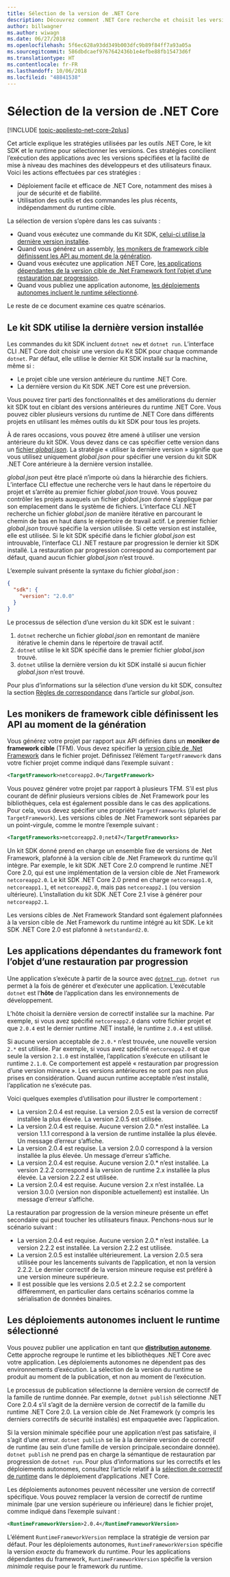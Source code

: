 ```yaml
---
title: Sélection de la version de .NET Core
description: Découvrez comment .NET Core recherche et choisit les versions du runtime pour votre programme.
author: billwagner
ms.author: wiwagn
ms.date: 06/27/2018
ms.openlocfilehash: 5f6ec628a93dd349b003dfc9b89f84ff7a93a05a
ms.sourcegitcommit: 586dbdcaef9767642436b1e4efbe88fb15473d6f
ms.translationtype: HT
ms.contentlocale: fr-FR
ms.lasthandoff: 10/06/2018
ms.locfileid: "48841538"
---
```

# <a name="net-core-version-selection"></a>Sélection de la version de .NET Core

[!INCLUDE [topic-appliesto-net-core-2plus](../../../includes/topic-appliesto-net-core-2plus.md)]

Cet article explique les stratégies utilisées par les outils .NET Core, le kit SDK et le runtime pour sélectionner les versions. Ces stratégies concilient l’exécution des applications avec les versions spécifiées et la facilité de mise à niveau des machines des développeurs et des utilisateurs finaux. Voici les actions effectuées par ces stratégies :

- Déploiement facile et efficace de .NET Core, notamment des mises à jour de sécurité et de fiabilité.
- Utilisation des outils et des commandes les plus récents, indépendamment du runtime cible.

La sélection de version s’opère dans les cas suivants :

- Quand vous exécutez une commande du Kit SDK, [celui-ci utilise la dernière version installée](#the-sdk-uses-the-latest-installed-version).
- Quand vous générez un assembly, [les monikers de framework cible définissent les API au moment de la génération](#target-framework-monikers-define-build-time-apis).
- Quand vous exécutez une application .NET Core, [les applications dépendantes de la version cible de .Net Framework font l’objet d’une restauration par progression](#framework-dependent-apps-roll-forward).
- Quand vous publiez une application autonome, [les déploiements autonomes incluent le runtime sélectionné](#self-contained-deployments-include-the-selected-runtime).

Le reste de ce document examine ces quatre scénarios.

## <a name="the-sdk-uses-the-latest-installed-version"></a>Le kit SDK utilise la dernière version installée

Les commandes du kit SDK incluent `dotnet new` et `dotnet run`. L’interface CLI .NET Core doit choisir une version du Kit SDK pour chaque commande `dotnet`. Par défaut, elle utilise le dernier Kit SDK installé sur la machine, même si :

* Le projet cible une version antérieure du runtime .NET Core.
* La dernière version du Kit SDK .NET Core est une préversion.

Vous pouvez tirer parti des fonctionnalités et des améliorations du dernier kit SDK tout en ciblant des versions antérieures du runtime .NET Core. Vous pouvez cibler plusieurs versions du runtime de .NET Core dans différents projets en utilisant les mêmes outils du kit SDK pour tous les projets.

À de rares occasions, vous pouvez être amené à utiliser une version antérieure du kit SDK. Vous devez dans ce cas spécifier cette version dans un [ fichier *global.json*](../tools/global-json.md). La stratégie « utiliser la dernière version » signifie que vous utilisez uniquement *global.json* pour spécifier une version du kit SDK .NET Core antérieure à la dernière version installée.

*global.json* peut être placé n’importe où dans la hiérarchie des fichiers. L’interface CLI effectue une recherche vers le haut dans le répertoire du projet et s’arrête au premier fichier *global.json* trouvé. Vous pouvez contrôler les projets auxquels un fichier *global.json* donné s’applique par son emplacement dans le système de fichiers. L’interface CLI .NET recherche un fichier *global.json* de manière itérative en parcourant le chemin de bas en haut dans le répertoire de travail actif. Le premier fichier *global.json* trouvé spécifie la version utilisée. Si cette version est installée, elle est utilisée. Si le kit SDK spécifié dans le fichier *global.json* est introuvable, l’interface CLI .NET restaure par progression le dernier kit SDK installé. La restauration par progression correspond au comportement par défaut, quand aucun fichier *global.json* n’est trouvé.

L’exemple suivant présente la syntaxe du fichier *global.json* :

``` json
{
  "sdk": {
    "version": "2.0.0"
  }
}
```

Le processus de sélection d’une version du kit SDK est le suivant :

1. `dotnet` recherche un fichier *global.json* en remontant de manière itérative le chemin dans le répertoire de travail actif.
1. `dotnet` utilise le kit SDK spécifié dans le premier fichier *global.json* trouvé.
1. `dotnet` utilise la dernière version du kit SDK installé si aucun fichier *global.json* n’est trouvé.

Pour plus d’informations sur la sélection d’une version du kit SDK, consultez la section [Règles de correspondance](../tools/global-json.md#matching-rules) dans l’article sur *global.json*.

## <a name="target-framework-monikers-define-build-time-apis"></a>Les monikers de framework cible définissent les API au moment de la génération

Vous générez votre projet par rapport aux API définies dans un **moniker de framework cible** (TFM). Vous devez spécifier la [version cible de .Net Framework](../../standard/frameworks.md) dans le fichier projet. Définissez l’élément `TargetFramework` dans votre fichier projet comme indiqué dans l’exemple suivant :

``` xml
<TargetFramework>netcoreapp2.0</TargetFramework>
```

Vous pouvez générer votre projet par rapport à plusieurs TFM. S’il est plus courant de définir plusieurs versions cibles de .Net Framework pour les bibliothèques, cela est également possible dans le cas des applications. Pour cela, vous devez spécifier une propriété `TargetFrameworks` (pluriel de `TargetFramework`). Les versions cibles de .Net Framework sont séparées par un point-virgule, comme le montre l’exemple suivant :

``` xml
<TargetFrameworks>netcoreapp2.0;net47</TargetFrameworks>
```

Un kit SDK donné prend en charge un ensemble fixe de versions de .Net Framework, plafonné à la version cible de .Net Framework du runtime qu’il intègre. Par exemple, le kit SDK .NET Core 2.0 comprend le runtime .NET Core 2.0, qui est une implémentation de la version cible de .Net Framework `netcoreapp2.0`. Le kit SDK .NET Core 2.0 prend en charge `netcoreapp1.0`, `netcoreapp1.1`, et `netcoreapp2.0`, mais pas `netcoreapp2.1` (ou version ultérieure). L’installation du kit SDK .NET Core 2.1 vise à générer pour `netcoreapp2.1`.

Les versions cibles de .Net Framework Standard sont également plafonnées à la version cible de .Net Framework du runtime intégré au kit SDK. Le kit SDK .NET Core 2.0 est plafonné à `netstandard2.0`.

## <a name="framework-dependent-apps-roll-forward"></a>Les applications dépendantes du framework font l’objet d’une restauration par progression

Une application s’exécute à partir de la source avec [`dotnet run`](../tools/dotnet-run.md). `dotnet run` permet à la fois de générer et d’exécuter une application. L’exécutable `dotnet` est l’**hôte** de l’application dans les environnements de développement.

L’hôte choisit la dernière version de correctif installée sur la machine. Par exemple, si vous avez spécifié `netcoreapp2.0` dans votre fichier projet et que `2.0.4` est le dernier runtime .NET installé, le runtime `2.0.4` est utilisé.

Si aucune version acceptable de `2.0.*` n’est trouvée, une nouvelle version `2.*` est utilisée. Par exemple, si vous avez spécifié `netcoreapp2.0` et que seule la version `2.1.0` est installée, l’application s’exécute en utilisant le runtime `2.1.0`. Ce comportement est appelé « restauration par progression d’une version mineure ». Les versions antérieures ne sont pas non plus prises en considération. Quand aucun runtime acceptable n’est installé, l’application ne s’exécute pas.

Voici quelques exemples d’utilisation pour illustrer le comportement :

- La version 2.0.4 est requise. La version 2.0.5 est la version de correctif installée la plus élevée. La version 2.0.5 est utilisée.
- La version 2.0.4 est requise. Aucune version 2.0.* n’est installée. La version 1.1.1 correspond à la version de runtime installée la plus élevée. Un message d’erreur s’affiche.
- La version 2.0.4 est requise. La version 2.0.0 correspond à la version installée la plus élevée. Un message d’erreur s’affiche.
- La version 2.0.4 est requise. Aucune version 2.0.* n’est installée. La version 2.2.2 correspond à la version de runtime 2.x installée la plus élevée. La version 2.2.2 est utilisée.
- La version 2.0.4 est requise. Aucune version 2.x n’est installée. La version 3.0.0 (version non disponible actuellement) est installée. Un message d’erreur s’affiche.

La restauration par progression de la version mineure présente un effet secondaire qui peut toucher les utilisateurs finaux. Penchons-nous sur le scénario suivant :

- La version 2.0.4 est requise. Aucune version 2.0.* n’est installée. La version 2.2.2 est installée. La version 2.2.2 est utilisée.
- La version 2.0.5 est installée ultérieurement. La version 2.0.5 sera utilisée pour les lancements suivants de l’application, et non la version 2.2.2. Le dernier correctif de la version mineure requise est préféré à une version mineure supérieure.
- Il est possible que les versions 2.0.5 et 2.2.2 se comportent différemment, en particulier dans certains scénarios comme la sérialisation de données binaires.

## <a name="self-contained-deployments-include-the-selected-runtime"></a>Les déploiements autonomes incluent le runtime sélectionné

Vous pouvez publier une application en tant que [**distribution autonome**](../deploying/index.md#self-contained-deployments-scd). Cette approche regroupe le runtime et les bibliothèques .NET Core avec votre application. Les déploiements autonomes ne dépendent pas des environnements d’exécution. La sélection de la version du runtime se produit au moment de la publication, et non au moment de l’exécution.

Le processus de publication sélectionne la dernière version de correctif de la famille de runtime donnée. Par exemple, `dotnet publish` sélectionne .NET Core 2.0.4 s’il s’agit de la dernière version de correctif de la famille du runtime .NET Core 2.0. La version cible de .Net Framework (y compris les derniers correctifs de sécurité installés) est empaquetée avec l’application.

Si la version minimale spécifiée pour une application n’est pas satisfaire, il s’agit d’une erreur. `dotnet publish` se lie à la dernière version de correctif de runtime (au sein d’une famille de version principale.secondaire donnée). `dotnet publish` ne prend pas en charge la sémantique de restauration par progression de `dotnet run`. Pour plus d’informations sur les correctifs et les déploiements autonomes, consultez l’article relatif à la [sélection de correctif de runtime](../deploying/runtime-patch-selection.md) dans le déploiement d’applications .NET Core.

Les déploiements autonomes peuvent nécessiter une version de correctif spécifique. Vous pouvez remplacer la version de correctif de runtime minimale (par une version supérieure ou inférieure) dans le fichier projet, comme indiqué dans l’exemple suivant :

``` xml
<RuntimeFrameworkVersion>2.0.4</RuntimeFrameworkVersion>
```

L’élément `RuntimeFrameworkVersion` remplace la stratégie de version par défaut. Pour les déploiements autonomes, `RuntimeFrameworkVersion` spécifie la version *exacte* du framework du runtime. Pour les applications dépendantes du framework, `RuntimeFrameworkVersion` spécifie la version *minimale* requise pour le framework du runtime.
